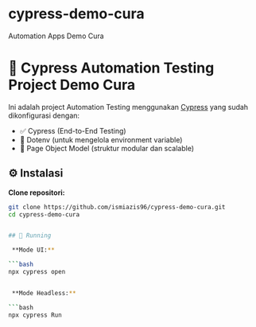# cypress-demo-cura

Automation Apps Demo Cura

# 📌 Cypress Automation Testing Project Demo Cura

Ini adalah project Automation Testing menggunakan [Cypress](https://www.cypress.io/) yang sudah dikonfigurasi dengan:

-   ✅ Cypress (End-to-End Testing)
-   🌱 Dotenv (untuk mengelola environment variable)
-   🧱 Page Object Model (struktur modular dan scalable)

## ⚙️ Instalasi

**Clone repositori:**

````bash
git clone https://github.com/ismiazis96/cypress-demo-cura.git
cd cypress-demo-cura


## 🚀 Running

 **Mode UI:**

```bash
npx cypress open


 **Mode Headless:**

```bash
npx cypress Run
````
